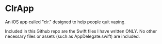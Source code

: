 # ClrApp
An iOS app called "clr." designed to help people quit vaping. 

Included in this Github repo are the Swift files I have written ONLY.
No other necessary files or assets (such as AppDelegate.swift) are included.
